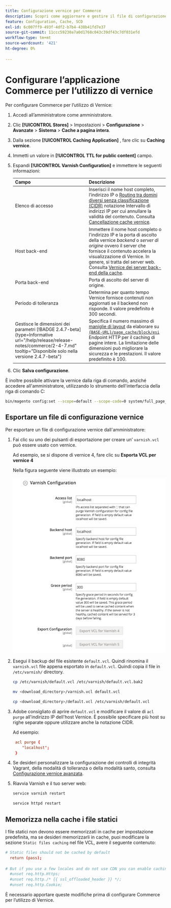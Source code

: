 ```yaml
---
title: Configurazione vernice per Commerce
description: Scopri come aggiornare e gestire il file di configurazione di Vernice per l’applicazione Commerce.
feature: Configuration, Cache, SCD
exl-id: 6c007ff9-493f-4df2-b7b4-438b41fd7e37
source-git-commit: 11ccc59230a7a0d1768c043c39df43c7df031efd
workflow-type: tm+mt
source-wordcount: '421'
ht-degree: 0%

---
```


# Configurare l’applicazione Commerce per l’utilizzo di vernice

Per configurare Commerce per l’utilizzo di Vernice:

1. Accedi all’amministratore come amministratore.
1. Clic **[!UICONTROL Stores]** > Impostazioni > **Configurazione** > **Avanzate** > **Sistema** > **Cache a pagina intera**.
1. Dalla sezione **[!UICONTROL Caching Application]** , fare clic su **Caching vernice**.
1. Immetti un valore in **[!UICONTROL TTL for public content]** campo.
1. Espandi **[!UICONTROL Varnish Configuration]** e immettere le seguenti informazioni:

   | Campo | Descrizione |
   | ----- | ----------- |
   | Elenco di accesso | Inserisci il nome host completo, l’indirizzo IP o [Routing tra domini diversi senza classificazione (CIDR)](https://www.digitalocean.com/community/tutorials/understanding-ip-addresses-subnets-and-cidr-notation-for-networking) notazione Intervallo di indirizzi IP per cui annullare la validità del contenuto. Consulta [Cancellazione cache vernice](https://varnish-cache.org/docs/3.0/tutorial/purging.html). |
   | Host back-end | Immettere il nome host completo o l&#39;indirizzo IP e la porta di ascolto della vernice _backend_ o _server di origine_ ovvero il server che fornisce il contenuto accelera la visualizzazione di Vernice. In genere, si tratta del server web. Consulta [Vernice dei server back-end della cache](https://www.varnish-cache.org/docs/trunk/users-guide/vcl-backends.html). |
   | Porta back-end | Porta di ascolto del server di origine. |
   | Periodo di tolleranza | Determina per quanto tempo Vernice fornisce contenuti non aggiornati se il backend non risponde. Il valore predefinito è 300 secondi. |
   | Gestisce le dimensioni dei parametri  [!BADGE 2.4.7-beta]{type=Informative url="/help/release/release-notes/commerce/2-4-7.md" tooltip="Disponibile solo nella versione 2.4.7-beta"} | Specifica il numero massimo di [maniglie di layout](https://developer.adobe.com/commerce/frontend-core/guide/layouts/#layout-handles) da elaborare su [`{BASE-URL}/page_cache/block/esi`](use-varnish-esi.md) Endpoint HTTP per il caching di pagine intere. La limitazione delle dimensioni può migliorare la sicurezza e le prestazioni. Il valore predefinito è 100. |

1. Clic **Salva configurazione**.

È inoltre possibile attivare la vernice dalla riga di comando, anziché accedere all&#39;amministratore, utilizzando lo strumento dell&#39;interfaccia della riga di comando C:

```bash
bin/magento config:set --scope=default --scope-code=0 system/full_page_cache/caching_application 2
```

## Esportare un file di configurazione vernice

Per esportare un file di configurazione vernice dall&#39;amministratore:

1. Fai clic su uno dei pulsanti di esportazione per creare un’ `varnish.vcl` può essere usato con vernice.

   Ad esempio, se si dispone di vernice 4, fare clic su **Esporta VCL per vernice 4**

   Nella figura seguente viene illustrato un esempio:

   ![Configurare Commerce per l’utilizzo di Vernice nell’amministratore](../../assets/configuration/varnish-admin-22.png)

1. Esegui il backup del file esistente `default.vcl`. Quindi rinomina il `varnish.vcl` file appena esportato in `default.vcl`. Quindi copia il file in `/etc/varnish/` directory.

   ```bash
   cp /etc/varnish/default.vcl /etc/varnish/default.vcl.bak2
   ```

   ```bash
   mv <download_directory>/varnish.vcl default.vcl
   ```

   ```bash
   cp <download_directory>/default.vcl /etc/varnish/default.vcl
   ```

1. Adobe consigliato di aprire `default.vcl` e modificare il valore di `acl purge` all&#39;indirizzo IP dell&#39;host Vernice. È possibile specificare più host su righe separate oppure utilizzare anche la notazione CIDR.

   Ad esempio:

   ```conf
    acl purge {
       "localhost";
    }
   ```

1. Se desideri personalizzare la configurazione dei controlli di integrità Vagrant, della modalità di tolleranza o della modalità santo, consulta [Configurazione vernice avanzata](config-varnish-advanced.md).

1. Riavvia Varnish e il tuo server web:

   ```bash
   service varnish restart
   ```

   ```bash
   service httpd restart
   ```

## Memorizza nella cache i file statici

I file statici non devono essere memorizzati in cache per impostazione predefinita, ma se desideri memorizzarli in cache, puoi modificare la sezione `Static files caching` nel file VCL, avere il seguente contenuto:

```conf
# Static files should not be cached by default
  return (pass);

# But if you use a few locales and do not use CDN you can enable caching static files by commenting previous line (#return (pass);) and uncommenting next 3 lines
  #unset req.http.Https;
  #unset req.http./* {{ ssl_offloaded_header }} */;
  #unset req.http.Cookie;
```

È necessario apportare queste modifiche prima di configurare Commerce per l’utilizzo di Vernice.
